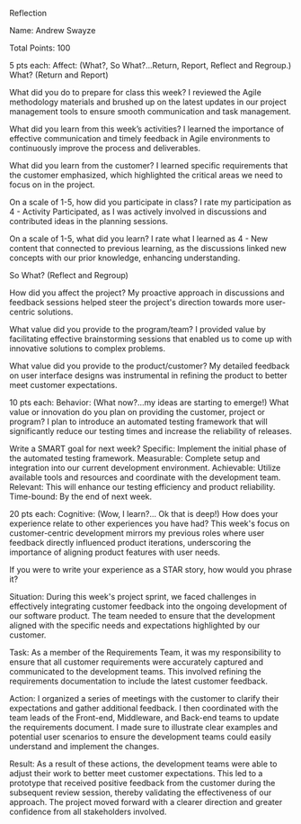 Reflection

Name: Andrew Swayze

Total Points: 100

5 pts each: Affect: (What?, So What?...Return, Report, Reflect and Regroup.)
What? (Return and Report)

What did you do to prepare for class this week?
I reviewed the Agile methodology materials and brushed up on the latest updates in our project management tools to ensure smooth communication and task management.

What did you learn from this week’s activities?
I learned the importance of effective communication and timely feedback in Agile environments to continuously improve the process and deliverables.

What did you learn from the customer?
I learned specific requirements that the customer emphasized, which highlighted the critical areas we need to focus on in the project.

On a scale of 1-5, how did you participate in class?
I rate my participation as 4 - Activity Participated, as I was actively involved in discussions and contributed ideas in the planning sessions.

On a scale of 1-5, what did you learn?
I rate what I learned as 4 - New content that connected to previous learning, as the discussions linked new concepts with our prior knowledge, enhancing understanding.

So What? (Reflect and Regroup)

How did you affect the project?
My proactive approach in discussions and feedback sessions helped steer the project's direction towards more user-centric solutions.

What value did you provide to the program/team?
I provided value by facilitating effective brainstorming sessions that enabled us to come up with innovative solutions to complex problems.

What value did you provide to the product/customer?
My detailed feedback on user interface designs was instrumental in refining the product to better meet customer expectations.

10 pts each: Behavior: (What now?...my ideas are starting to emerge!)
What value or innovation do you plan on providing the customer, project or program?
I plan to introduce an automated testing framework that will significantly reduce our testing times and increase the reliability of releases.

Write a SMART goal for next week?
Specific: Implement the initial phase of the automated testing framework.
Measurable: Complete setup and integration into our current development environment.
Achievable: Utilize available tools and resources and coordinate with the development team.
Relevant: This will enhance our testing efficiency and product reliability.
Time-bound: By the end of next week.

20 pts each: Cognitive: (Wow, I learn?... Ok that is deep!)
How does your experience relate to other experiences you have had?
This week's focus on customer-centric development mirrors my previous roles where user feedback directly influenced product iterations, underscoring the importance of aligning product features with user needs.

If you were to write your experience as a STAR story, how would you phrase it?

Situation: During this week's project sprint, we faced challenges in effectively integrating customer feedback into the ongoing development of our software product. The team needed to ensure that the development aligned with the specific needs and expectations highlighted by our customer.

Task: As a member of the Requirements Team, it was my responsibility to ensure that all customer requirements were accurately captured and communicated to the development teams. This involved refining the requirements documentation to include the latest customer feedback.

Action: I organized a series of meetings with the customer to clarify their expectations and gather additional feedback. I then coordinated with the team leads of the Front-end, Middleware, and Back-end teams to update the requirements document. I made sure to illustrate clear examples and potential user scenarios to ensure the development teams could easily understand and implement the changes.

Result: As a result of these actions, the development teams were able to adjust their work to better meet customer expectations. This led to a prototype that received positive feedback from the customer during the subsequent review session, thereby validating the effectiveness of our approach. The project moved forward with a clearer direction and greater confidence from all stakeholders involved.
